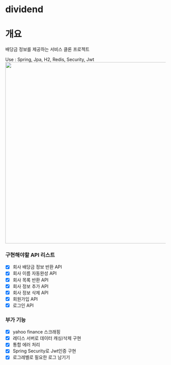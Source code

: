 # dividend

# 개요 
배당금 정보를 제공하는 서비스 클론 프로젝트

Use : Spring, Jpa, H2, Redis, Security, Jwt
<img src="https://github.com/Leegeonmin/dividend/assets/74194550/c57a9d28-ebea-47ef-990c-f403fbf6c362.png"  width="750" height="570"/>
### 구현해야할 API 리스트
- [x] 회사 배당금 정보 반환 API
- [x] 회사 이름 자동완성 API
- [x] 회사 목록 반환 API
- [x] 회사 정보 추가 API
- [x] 회사 정보 삭제 API
- [x] 회원가입 API
- [x] 로그인 API

### 부가 기능
- [x]  yahoo finance 스크래핑
- [x]  레디스 서버로 데이터 캐싱/삭제 구현
- [x]  통합 에러 처리
- [x]  Spring Security로 Jwt인증 구현
- [x]  로그레벨로 필요한 로그 남기기
